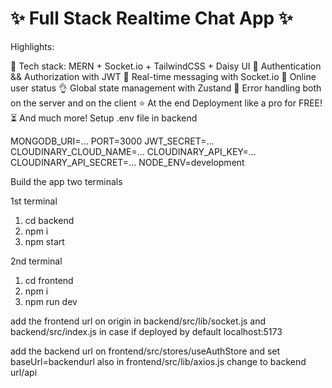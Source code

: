 # ✨ Full Stack Realtime Chat App ✨


Highlights:

🌟 Tech stack: MERN + Socket.io + TailwindCSS + Daisy UI
🎃 Authentication && Authorization with JWT
👾 Real-time messaging with Socket.io
🚀 Online user status
👌 Global state management with Zustand
🐞 Error handling both on the server and on the client
⭐ At the end Deployment like a pro for FREE!
⏳ And much more!
Setup .env file in backend

MONGODB_URI=...
PORT=3000
JWT_SECRET=...
CLOUDINARY_CLOUD_NAME=...
CLOUDINARY_API_KEY=...
CLOUDINARY_API_SECRET=...
NODE_ENV=development


Build the app
two terminals

1st terminal
1. cd backend
2. npm i
3. npm start

2nd terminal
1. cd frontend
2. npm i
3. npm run dev

add the frontend url on origin in backend/src/lib/socket.js and backend/src/index.js in case if deployed by default localhost:5173

add the backend url on frontend/src/stores/useAuthStore and set baseUrl=backendurl also in frontend/src/lib/axios.js change to backend url/api
